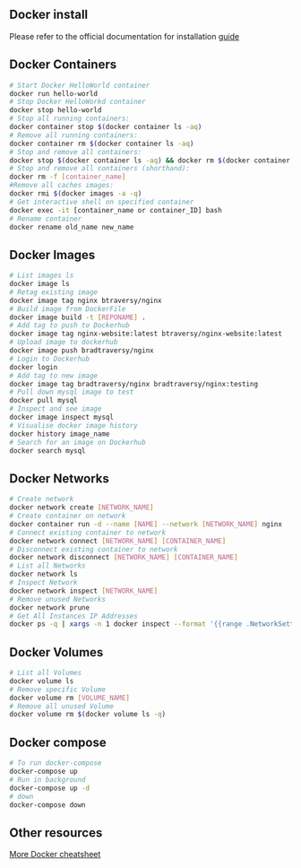 ## Docker install

Please refer to the official documentation for installation [guide](https://docs.docker.com/engine/install/)

## Docker Containers
```bash
# Start Docker HelloWorld container
docker run hello-world
# Stop Docker HelloWorkd container
docker stop hello-world
# Stop all running containers:
docker container stop $(docker container ls -aq)
# Remove all running containers:
docker container rm $(docker container ls -aq)
# Stop and remove all containers:
docker stop $(docker container ls -aq) && docker rm $(docker container ls -aq)
# Stop and remove all containers (shorthand):
docker rm -f [container_name]
#Remove all caches images:
docker rmi $(docker images -a -q)
# Get interactive shell on specified container
docker exec -it [container_name or container_ID] bash
# Rename container
docker rename old_name new_name
```

## Docker Images
```bash
# List images ls
docker image ls
# Retag existing image
docker image tag nginx btraversy/nginx
# Build image from DockerFile
docker image build -t [REPONAME] .
# Add tag to push to Dockerhub
docker image tag nginx-website:latest btraversy/nginx-website:latest
# Upload image to dockerhub
docker image push bradtraversy/nginx
# Login to Dockerhub
docker login
# Add tag to new image
docker image tag bradtraversy/nginx bradtraversy/nginx:testing
# Pull down mysql image to test
docker pull mysql
# Inspect and see image
docker image inspect mysql
# Visualise docker image history
docker history image_name
# Search for an image on Dockerhub
docker search mysql
```

## Docker Networks
```bash
# Create network
docker network create [NETWORK_NAME]
# Create container on network
docker container run -d --name [NAME] --network [NETWORK_NAME] nginx
# Connect existing container to network
docker network connect [NETWORK_NAME] [CONTAINER_NAME]
# Disconnect existing container to network
docker network disconnect [NETWORK_NAME] [CONTAINER_NAME]
# List all Networks
docker network ls
# Inspect Network
docker network inspect [NETWORK_NAME]
# Remove unused Networks
docker network prune
# Get All Instances IP Addresses
docker ps -q | xargs -n 1 docker inspect --format '{{range .NetworkSettings.Networks}}{{.IPAddress}}{{end}} {{ .Name }}' | sed 's/ \// /'
```
## Docker Volumes
```bash
# List all Volumes
docker volume ls
# Remove specific Volume
docker volume rm [VOLUME_NAME]
# Remove all unused Volume
docker volume rm $(docker volume ls -q)
```

## Docker compose
```bash
# To run docker-compose
docker-compose up
# Run in background
docker-compose up -d
# down
docker-compose down
```



## Other resources
[More Docker cheatsheet](https://github.com/LeCoupa/awesome-cheatsheets/blob/master/tools/docker.sh)